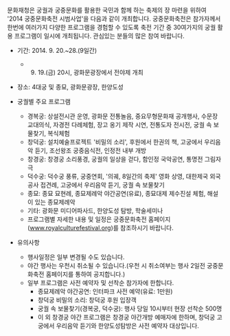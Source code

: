문화재청은 궁궐과 궁중문화를 활용한 국민과 함께 하는 축제의 장 마련을 위하여 '2014 궁중문화축전 시범사업'을 다음과 같이 개최합니다. 궁중문화축전은 참가자께서 한번에 여러가지 다양한 프로그램을 경험할 수 있도록 축전 기간 중 30여가지의 궁궐 활용 프로그램이 일시에 개최됩니다. 관심있는 분들의 많은 참여 바랍니다.

- 기간: 2014. 9. 20.~28.(9일간)
  * 9. 19.(금) 20시, 광화문광장에서 전야제 개최
- 장소: 4대궁 및 종묘, 광화문광장, 한양도성
- 궁궐별 주요 프로그램
  - 경복궁: 상설전시관 운영, 광화문 전통놀음, 중요무형문화재 공개행사, 수문장 교대의식, 자경전 다례체험, 장고 옹기 제작 시연, 전통도자 전시전, 궁궐 속 보물찾기, 복식체험
  - 창덕궁: 설치예술프로젝트 '비밀의 소리', 후원에서 한권의 책, 고궁에서 우리음악 듣기, 조선왕조 궁중음식전, 인정전 내부 개방
  - 창경궁: 창경궁 소리풍경, 궁궐의 일상을 걷다, 함인정 국악공연, 통명전 그림자극
  - 덕수궁: 덕수궁 풍류, 궁중연회, '의궤, 8일간의 축제' 영화 상영, 대한제국 외국공사 접견례, 고궁에서 우리음악 듣기, 궁궐 속 보물찾기
  - 종묘: 종묘 묘현례, 종묘제례악 야간공연(유료), 종묘대제 제수진설 체험, 해설이 있는 종묘제례악
  - 기타: 광화문 미디어파사드, 한양도성 탐방, 학술세미나

  * 프로그램별 자세한 내용 및 일정은 궁중문화축전 홈페이지(www.royalculturefestival.org)를 참조하시기 바랍니다.

- 유의사항
  - 행사일정은 일부 변경될 수도 있습니다.
  - 야간 행사는 우천시 취소될 수 있습니다.(우천 시 취소여부는 행사 2일전 궁중문화축전 홈페이지를 통하여 공지합니다.)
  - 일부 프로그램은 사전 예약자 및 선착순 참가자에 한합니다.
    - 종묘제례악 야간공연: 인터파크 사전 예약(유료: 1만원)
    - 창덕궁 비밀의 소리: 창덕궁 후원 입장객
    - 궁궐 속 보물찾기(경복궁, 덕수궁): 행사 당일 10시부터 현장 선착순 500명
    - 이 외 창경궁 야간 프로그램은 창경궁 야간개방 예매자에 한하며, 창덕궁 고궁에서 우리음악 듣기와 한양도성탐방은 사전 예약자 대상입니다.